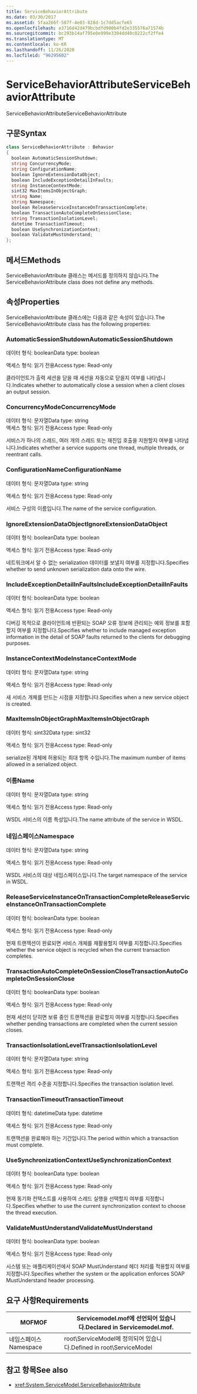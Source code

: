 ```yaml
---
title: ServiceBehaviorAttribute
ms.date: 03/30/2017
ms.assetid: 5faa266f-587f-4e03-828d-1c7dd5acfe65
ms.openlocfilehash: e3716d42d479bcbdfd900b4fd2e335576a71574b
ms.sourcegitcommit: bc293b14af795e0e999e3304dd40c0222cf2ffe4
ms.translationtype: MT
ms.contentlocale: ko-KR
ms.lasthandoff: 11/26/2020
ms.locfileid: "96295602"
---
```

# <a name="servicebehaviorattribute"></a><span data-ttu-id="64142-102">ServiceBehaviorAttribute</span><span class="sxs-lookup"><span data-stu-id="64142-102">ServiceBehaviorAttribute</span></span>

<span data-ttu-id="64142-103">ServiceBehaviorAttribute</span><span class="sxs-lookup"><span data-stu-id="64142-103">ServiceBehaviorAttribute</span></span>  
  
## <a name="syntax"></a><span data-ttu-id="64142-104">구문</span><span class="sxs-lookup"><span data-stu-id="64142-104">Syntax</span></span>  
  
```csharp
class ServiceBehaviorAttribute : Behavior  
{  
  boolean AutomaticSessionShutdown;  
  string ConcurrencyMode;  
  string ConfigurationName;  
  boolean IgnoreExtensionDataObject;  
  boolean IncludeExceptionDetailInFaults;  
  string InstanceContextMode;  
  sint32 MaxItemsInObjectGraph;  
  string Name;  
  string Namespace;  
  boolean ReleaseServiceInstanceOnTransactionComplete;  
  boolean TransactionAutoCompleteOnSessionClose;  
  string TransactionIsolationLevel;  
  datetime TransactionTimeout;  
  boolean UseSynchronizationContext;  
  boolean ValidateMustUnderstand;  
};  
```  
  
## <a name="methods"></a><span data-ttu-id="64142-105">메서드</span><span class="sxs-lookup"><span data-stu-id="64142-105">Methods</span></span>  

 <span data-ttu-id="64142-106">ServiceBehaviorAttribute 클래스는 메서드를 정의하지 않습니다.</span><span class="sxs-lookup"><span data-stu-id="64142-106">The ServiceBehaviorAttribute class does not define any methods.</span></span>  
  
## <a name="properties"></a><span data-ttu-id="64142-107">속성</span><span class="sxs-lookup"><span data-stu-id="64142-107">Properties</span></span>  

 <span data-ttu-id="64142-108">ServiceBehaviorAttribute 클래스에는 다음과 같은 속성이 있습니다.</span><span class="sxs-lookup"><span data-stu-id="64142-108">The ServiceBehaviorAttribute class has the following properties:</span></span>  
  
### <a name="automaticsessionshutdown"></a><span data-ttu-id="64142-109">AutomaticSessionShutdown</span><span class="sxs-lookup"><span data-stu-id="64142-109">AutomaticSessionShutdown</span></span>  

 <span data-ttu-id="64142-110">데이터 형식: boolean</span><span class="sxs-lookup"><span data-stu-id="64142-110">Data type: boolean</span></span>  
  
 <span data-ttu-id="64142-111">액세스 형식: 읽기 전용</span><span class="sxs-lookup"><span data-stu-id="64142-111">Access type: Read-only</span></span>  
  
 <span data-ttu-id="64142-112">클라이언트가 출력 세션을 닫을 때 세션을 자동으로 닫을지 여부를 나타냅니다.</span><span class="sxs-lookup"><span data-stu-id="64142-112">Indicates whether to automatically close a session when a client closes an output session.</span></span>  
  
### <a name="concurrencymode"></a><span data-ttu-id="64142-113">ConcurrencyMode</span><span class="sxs-lookup"><span data-stu-id="64142-113">ConcurrencyMode</span></span>  

 <span data-ttu-id="64142-114">데이터 형식: 문자열</span><span class="sxs-lookup"><span data-stu-id="64142-114">Data type: string</span></span>  
<span data-ttu-id="64142-115">액세스 형식: 읽기 전용</span><span class="sxs-lookup"><span data-stu-id="64142-115">Access type: Read-only</span></span>  
  
 <span data-ttu-id="64142-116">서비스가 하나의 스레드, 여러 개의 스레드 또는 재진입 호출을 지원할지 여부를 나타냅니다.</span><span class="sxs-lookup"><span data-stu-id="64142-116">Indicates whether a service supports one thread, multiple threads, or reentrant calls.</span></span>  
  
### <a name="configurationname"></a><span data-ttu-id="64142-117">ConfigurationName</span><span class="sxs-lookup"><span data-stu-id="64142-117">ConfigurationName</span></span>  

 <span data-ttu-id="64142-118">데이터 형식: 문자열</span><span class="sxs-lookup"><span data-stu-id="64142-118">Data type: string</span></span>  
  
 <span data-ttu-id="64142-119">액세스 형식: 읽기 전용</span><span class="sxs-lookup"><span data-stu-id="64142-119">Access type: Read-only</span></span>  
  
 <span data-ttu-id="64142-120">서비스 구성의 이름입니다.</span><span class="sxs-lookup"><span data-stu-id="64142-120">The name of the service configuration.</span></span>  
  
### <a name="ignoreextensiondataobject"></a><span data-ttu-id="64142-121">IgnoreExtensionDataObject</span><span class="sxs-lookup"><span data-stu-id="64142-121">IgnoreExtensionDataObject</span></span>  

 <span data-ttu-id="64142-122">데이터 형식: boolean</span><span class="sxs-lookup"><span data-stu-id="64142-122">Data type: boolean</span></span>  
  
 <span data-ttu-id="64142-123">액세스 형식: 읽기 전용</span><span class="sxs-lookup"><span data-stu-id="64142-123">Access type: Read-only</span></span>  
  
 <span data-ttu-id="64142-124">네트워크에서 알 수 없는 serialization 데이터를 보낼지 여부를 지정합니다.</span><span class="sxs-lookup"><span data-stu-id="64142-124">Specifies whether to send unknown serialization data onto the wire.</span></span>  
  
### <a name="includeexceptiondetailinfaults"></a><span data-ttu-id="64142-125">IncludeExceptionDetailInFaults</span><span class="sxs-lookup"><span data-stu-id="64142-125">IncludeExceptionDetailInFaults</span></span>  

 <span data-ttu-id="64142-126">데이터 형식: boolean</span><span class="sxs-lookup"><span data-stu-id="64142-126">Data type: boolean</span></span>  
  
 <span data-ttu-id="64142-127">액세스 형식: 읽기 전용</span><span class="sxs-lookup"><span data-stu-id="64142-127">Access type: Read-only</span></span>  
  
 <span data-ttu-id="64142-128">디버깅 목적으로 클라이언트에 반환되는 SOAP 오류 정보에 관리되는 예외 정보를 포함할지 여부를 지정합니다.</span><span class="sxs-lookup"><span data-stu-id="64142-128">Specifies whether to include managed exception information in the detail of SOAP faults returned to the clients for debugging purposes.</span></span>  
  
### <a name="instancecontextmode"></a><span data-ttu-id="64142-129">InstanceContextMode</span><span class="sxs-lookup"><span data-stu-id="64142-129">InstanceContextMode</span></span>  

 <span data-ttu-id="64142-130">데이터 형식: 문자열</span><span class="sxs-lookup"><span data-stu-id="64142-130">Data type: string</span></span>  
  
 <span data-ttu-id="64142-131">액세스 형식: 읽기 전용</span><span class="sxs-lookup"><span data-stu-id="64142-131">Access type: Read-only</span></span>  
  
 <span data-ttu-id="64142-132">새 서비스 개체를 만드는 시점을 지정합니다.</span><span class="sxs-lookup"><span data-stu-id="64142-132">Specifies when a new service object is created.</span></span>  
  
### <a name="maxitemsinobjectgraph"></a><span data-ttu-id="64142-133">MaxItemsInObjectGraph</span><span class="sxs-lookup"><span data-stu-id="64142-133">MaxItemsInObjectGraph</span></span>  

 <span data-ttu-id="64142-134">데이터 형식: sint32</span><span class="sxs-lookup"><span data-stu-id="64142-134">Data type: sint32</span></span>  
  
 <span data-ttu-id="64142-135">액세스 형식: 읽기 전용</span><span class="sxs-lookup"><span data-stu-id="64142-135">Access type: Read-only</span></span>  
  
 <span data-ttu-id="64142-136">serialize된 개체에 허용되는 최대 항목 수입니다.</span><span class="sxs-lookup"><span data-stu-id="64142-136">The maximum number of items allowed in a serialized object.</span></span>  
  
### <a name="name"></a><span data-ttu-id="64142-137">이름</span><span class="sxs-lookup"><span data-stu-id="64142-137">Name</span></span>  

 <span data-ttu-id="64142-138">데이터 형식: 문자열</span><span class="sxs-lookup"><span data-stu-id="64142-138">Data type: string</span></span>  
  
 <span data-ttu-id="64142-139">액세스 형식: 읽기 전용</span><span class="sxs-lookup"><span data-stu-id="64142-139">Access type: Read-only</span></span>  
  
 <span data-ttu-id="64142-140">WSDL 서비스의 이름 특성입니다.</span><span class="sxs-lookup"><span data-stu-id="64142-140">The name attribute of the service in WSDL.</span></span>  
  
### <a name="namespace"></a><span data-ttu-id="64142-141">네임스페이스</span><span class="sxs-lookup"><span data-stu-id="64142-141">Namespace</span></span>  

 <span data-ttu-id="64142-142">데이터 형식: 문자열</span><span class="sxs-lookup"><span data-stu-id="64142-142">Data type: string</span></span>  
  
 <span data-ttu-id="64142-143">액세스 형식: 읽기 전용</span><span class="sxs-lookup"><span data-stu-id="64142-143">Access type: Read-only</span></span>  
  
 <span data-ttu-id="64142-144">WSDL 서비스의 대상 네임스페이스입니다.</span><span class="sxs-lookup"><span data-stu-id="64142-144">The target namespace of the service in WSDL.</span></span>  
  
### <a name="releaseserviceinstanceontransactioncomplete"></a><span data-ttu-id="64142-145">ReleaseServiceInstanceOnTransactionComplete</span><span class="sxs-lookup"><span data-stu-id="64142-145">ReleaseServiceInstanceOnTransactionComplete</span></span>  

 <span data-ttu-id="64142-146">데이터 형식: boolean</span><span class="sxs-lookup"><span data-stu-id="64142-146">Data type: boolean</span></span>  
  
 <span data-ttu-id="64142-147">액세스 형식: 읽기 전용</span><span class="sxs-lookup"><span data-stu-id="64142-147">Access type: Read-only</span></span>  
  
 <span data-ttu-id="64142-148">현재 트랜잭션이 완료되면 서비스 개체를 재활용할지 여부를 지정합니다.</span><span class="sxs-lookup"><span data-stu-id="64142-148">Specifies whether the service object is recycled when the current transaction completes.</span></span>  
  
### <a name="transactionautocompleteonsessionclose"></a><span data-ttu-id="64142-149">TransactionAutoCompleteOnSessionClose</span><span class="sxs-lookup"><span data-stu-id="64142-149">TransactionAutoCompleteOnSessionClose</span></span>  

 <span data-ttu-id="64142-150">데이터 형식: boolean</span><span class="sxs-lookup"><span data-stu-id="64142-150">Data type: boolean</span></span>  
  
 <span data-ttu-id="64142-151">액세스 형식: 읽기 전용</span><span class="sxs-lookup"><span data-stu-id="64142-151">Access type: Read-only</span></span>  
  
 <span data-ttu-id="64142-152">현재 세션이 닫히면 보류 중인 트랜잭션을 완료할지 여부를 지정합니다.</span><span class="sxs-lookup"><span data-stu-id="64142-152">Specifies whether pending transactions are completed when the current session closes.</span></span>  
  
### <a name="transactionisolationlevel"></a><span data-ttu-id="64142-153">TransactionIsolationLevel</span><span class="sxs-lookup"><span data-stu-id="64142-153">TransactionIsolationLevel</span></span>  

 <span data-ttu-id="64142-154">데이터 형식: 문자열</span><span class="sxs-lookup"><span data-stu-id="64142-154">Data type: string</span></span>  
  
 <span data-ttu-id="64142-155">액세스 형식: 읽기 전용</span><span class="sxs-lookup"><span data-stu-id="64142-155">Access type: Read-only</span></span>  
  
 <span data-ttu-id="64142-156">트랜잭션 격리 수준을 지정합니다.</span><span class="sxs-lookup"><span data-stu-id="64142-156">Specifies the transaction isolation level.</span></span>  
  
### <a name="transactiontimeout"></a><span data-ttu-id="64142-157">TransactionTimeout</span><span class="sxs-lookup"><span data-stu-id="64142-157">TransactionTimeout</span></span>  

 <span data-ttu-id="64142-158">데이터 형식: datetime</span><span class="sxs-lookup"><span data-stu-id="64142-158">Data type: datetime</span></span>  
  
 <span data-ttu-id="64142-159">액세스 형식: 읽기 전용</span><span class="sxs-lookup"><span data-stu-id="64142-159">Access type: Read-only</span></span>  
  
 <span data-ttu-id="64142-160">트랜잭션을 완료해야 하는 기간입니다.</span><span class="sxs-lookup"><span data-stu-id="64142-160">The period within which a transaction must complete.</span></span>  
  
### <a name="usesynchronizationcontext"></a><span data-ttu-id="64142-161">UseSynchronizationContext</span><span class="sxs-lookup"><span data-stu-id="64142-161">UseSynchronizationContext</span></span>  

 <span data-ttu-id="64142-162">데이터 형식: boolean</span><span class="sxs-lookup"><span data-stu-id="64142-162">Data type: boolean</span></span>  
  
 <span data-ttu-id="64142-163">액세스 형식: 읽기 전용</span><span class="sxs-lookup"><span data-stu-id="64142-163">Access type: Read-only</span></span>  
  
 <span data-ttu-id="64142-164">현재 동기화 컨텍스트를 사용하여 스레드 실행을 선택할지 여부를 지정합니다.</span><span class="sxs-lookup"><span data-stu-id="64142-164">Specifies whether to use the current synchronization context to choose the thread execution.</span></span>  
  
### <a name="validatemustunderstand"></a><span data-ttu-id="64142-165">ValidateMustUnderstand</span><span class="sxs-lookup"><span data-stu-id="64142-165">ValidateMustUnderstand</span></span>  

 <span data-ttu-id="64142-166">데이터 형식: boolean</span><span class="sxs-lookup"><span data-stu-id="64142-166">Data type: boolean</span></span>  
  
 <span data-ttu-id="64142-167">액세스 형식: 읽기 전용</span><span class="sxs-lookup"><span data-stu-id="64142-167">Access type: Read-only</span></span>  
  
 <span data-ttu-id="64142-168">시스템 또는 애플리케이션에서 SOAP MustUnderstand 헤더 처리를 적용할지 여부를 지정합니다.</span><span class="sxs-lookup"><span data-stu-id="64142-168">Specifies whether the system or the application enforces SOAP MustUnderstand header processing.</span></span>  
  
## <a name="requirements"></a><span data-ttu-id="64142-169">요구 사항</span><span class="sxs-lookup"><span data-stu-id="64142-169">Requirements</span></span>  
  
|<span data-ttu-id="64142-170">MOF</span><span class="sxs-lookup"><span data-stu-id="64142-170">MOF</span></span>|<span data-ttu-id="64142-171">Servicemodel.mof에 선언되어 있습니다.</span><span class="sxs-lookup"><span data-stu-id="64142-171">Declared in Servicemodel.mof.</span></span>|  
|---------|-----------------------------------|  
|<span data-ttu-id="64142-172">네임스페이스</span><span class="sxs-lookup"><span data-stu-id="64142-172">Namespace</span></span>|<span data-ttu-id="64142-173">root\ServiceModel에 정의되어 있습니다.</span><span class="sxs-lookup"><span data-stu-id="64142-173">Defined in root\ServiceModel</span></span>|  
  
## <a name="see-also"></a><span data-ttu-id="64142-174">참고 항목</span><span class="sxs-lookup"><span data-stu-id="64142-174">See also</span></span>

- <xref:System.ServiceModel.ServiceBehaviorAttribute>
